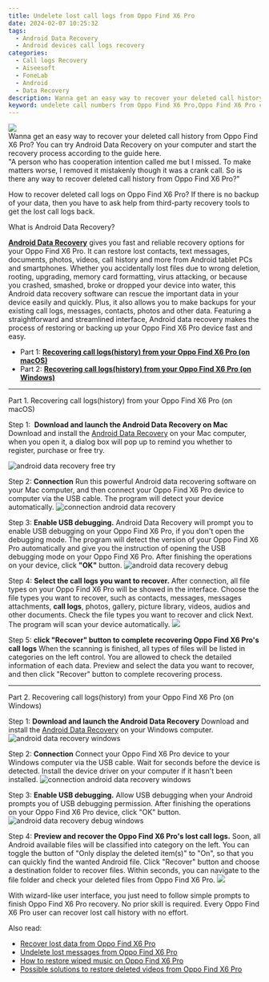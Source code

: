 ```yaml
---
title: Undelete lost call logs from Oppo Find X6 Pro
date: 2024-02-07 10:25:32
tags: 
  - Android Data Recovery
  - Android devices call logs recovery
categories: 
  - Call logs Recovery
  - Aiseesoft
  - FoneLab
  - Android
  - Data Recovery
description: Wanna get an easy way to recover your deleted call history from Oppo Find X6 Pro? You can try Android Data Recovery on your computer and start the recovery process according to the guide here.
keyword: undelete call numbers from Oppo Find X6 Pro,Oppo Find X6 Pro call logs retrieval,save erased call logs on Oppo Find X6 Pro,retrieve wiped call logs Oppo Find X6 Pro,unerase call numbers from Oppo Find X6 Pro,Oppo Find X6 Pro call logs recovery,call history disappear Oppo Find X6 Pro,how to get back deleted call history Oppo Find X6 Pro phone,extract call history from water damaged phone Oppo Find X6 Pro,recover call history from Oppo Find X6 Pro,Oppo Find X6 Pro call history recovery,Oppo Find X6 Pro issues with call history deleted
---
```


<img src="https://img0mobiles.techidaily.com/images/best-assets/devices/oppo/oppo-find-x6-pro/2.jpg" class="atpl-imgstyle"  />

<div class="atpl-content atpl-for-fonelab-android recover-call-logs">

<div class="atpl-post-description-part-1">
Wanna get an easy way to recover your deleted call history from Oppo Find X6 Pro? You can try Android Data Recovery on your computer and start the recovery process according to the guide here.
</div>



<div class="atpl-post-description-part-2">
<div class="tpl-content-sub-paragraph-question">
    "A person who has cooperation intention called me but I missed. To make matters worse, I removed it mistakenly though it was a crank call. So is there any way to recover deleted call history from Oppo Find X6 Pro?"
</div>
<div class="tpl-content-sub-paragraph-content">
  <p>
    How to recover deleted call logs on Oppo Find X6 Pro? If there is no backup of your data, then you have to ask help from third-party recovery tools to get the lost call logs back.
  </p>
</div>
</div>

<div class="atpl-post-description-part-3">
<div class="tpl-content-sub-paragraph-title">
    What is Android Data Recovery?
</div>
<div class="tpl-content-sub-paragraph-content">
  <p>
  <a href="https://tools.techidaily.com/aiseesoft-android-data-recovery/" target="_blank" rel="noopener"><strong>Android Data Recovery</strong></a> gives you fast and reliable recovery options for your Oppo Find X6 Pro. It can restore lost contacts, text messages, documents, photos, videos, call history and more from Android tablet PCs and smartphones. Whether you accidentally lost files due to wrong deletion, rooting, upgrading, memory card formatting, virus attacking, or because you crashed, smashed, broke or dropped your device into water, this Android data recovery software can rescue the important data in your device easily and quickly. Plus, it also allows you to make backups for your existing call logs, messages, contacts, photos and other data. Featuring a straightforward and streamlined interface, Android data recovery makes the process of restoring or backing up your  Oppo Find X6 Pro device fast and easy.
  </p>
</div>
</div>

<ul>
  <li>Part 1: <strong><a href="#p1"> Recovering call logs(history) from your Oppo Find X6 Pro  (on macOS)</a></strong></li>
  <li>Part 2: <strong><a href="#p2"> Recovering call logs(history) from your Oppo Find X6 Pro  (on Windows)</a></strong></li>
</ul>


<!-- Part 1 -->
<a id="p1" name="p1" ></a><hr>

<div>
  <span class="atpl-step-part-style">Part 1. Recovering call logs(history) from your Oppo Find X6 Pro (on macOS)</span>
</div>

<span class="atpl-stepstyle-a"><span>Step 1: </span></span> <strong>Download and launch the Android Data Recovery on Mac</strong>
Download and install the <a href="https://tools.techidaily.com/aiseesoft-android-data-recovery/" target="_blank" rel="noopener">Android Data Recovery</a> on your Mac computer, when you open it, a dialog box will pop up to remind you whether to register, purchase or free try.

<img src="https://tools.techidaily.com/images/apps/aiseesoft/android-data-recovery/mac-free-try.png" class="atpl-imgstyle" alt="android data recovery free try" />

<span class="atpl-stepstyle-a"><span>Step 2: </span></span> <strong>Connection</strong>
Run this powerful Android data recovering software on your Mac computer, and then connect your Oppo Find X6 Pro device to computer via the USB cable. The program will detect your device automatically.
<img src="https://tools.techidaily.com/images/apps/aiseesoft/android-data-recovery/mac-connection-interface.jpg" class="atpl-imgstyle" alt="connection android data recovery" />

<span class="atpl-stepstyle-a"><span>Step 3: </span></span> <strong>Enable USB debugging.</strong>
Android Data Recovery will prompt you to enable USB debugging on your Oppo Find X6 Pro, if you don't open the debugging mode. The program will detect the version of your Oppo Find X6 Pro automatically and give you the instruction of opening the USB debugging mode on your Oppo Find X6 Pro. After finishing the operations on your device, click <strong>"OK"</strong> button.
<img src="https://tools.techidaily.com/images/apps/aiseesoft/android-data-recovery/mac-android-usb-debug.jpg"  class="atpl-imgstyle" alt="android data recovery debug" />

<span class="atpl-stepstyle-a"><span>Step 4: </span></span> <strong>Select the call logs you want to recover.</strong>
After connection, all file types on your Oppo Find X6 Pro will be showed in the interface. Choose the file types you want to recover, such as contacts, messages, messages attachments, <b>call logs</b>, photos, gallery, picture library, videos, audios and other documents. Check the file types you want to recover and click Next. The program will scan your device automatically.
<img src="https://tools.techidaily.com/images/apps/aiseesoft/android-data-recovery/mac-choose-type-call-logs.jpg" class="atpl-imgstyle"  />

<span class="atpl-stepstyle-a"><span>Step 5: </span></span> <strong>click "Recover" button to  complete recovering Oppo Find X6 Pro's call logs</strong>
When the scanning is finished, all types of files will be listed in categories on the left control. You are allowed to check the detailed information of each data. Preview and select the data you want to recover, and then click "Recover" button to complete recovering process.


<a id="p2" name="p2"></a><hr>

<!-- Part 2 -->
<div>
  <span class="atpl-step-part-style">Part 2. Recovering call logs(history) from your Oppo Find X6 Pro (on Windows)</span>
</div>

<span class="atpl-stepstyle-a"><span>Step 1: </span></span> <strong>Download and launch the Android Data Recovery</strong>
Download and install the <a href="https://tools.techidaily.com/aiseesoft-android-data-recovery/" target="_blank" rel="noopener">Android Data Recovery</a> on your Windows computer.
<img src="https://tools.techidaily.com/images/apps/aiseesoft/android-data-recovery/win-start-interface.png"  class="atpl-imgstyle" alt="android data recovery windows" />

<span class="atpl-stepstyle-a"><span>Step 2: </span></span> <strong>Connection</strong>
Connect your Oppo Find X6 Pro device to your Windows computer via the USB cable. Wait for seconds before the device is detected. Install the device driver on your computer if it hasn't been installed.
<img src="https://tools.techidaily.com/images/apps/aiseesoft/android-data-recovery/win-connection-interface.png" class="atpl-imgstyle" alt="connection android data recovery windows" />

<span class="atpl-stepstyle-a"><span>Step 3: </span></span> <strong>Enable USB debugging.</strong>
Allow USB debugging when your Android prompts you of USB debugging permission. After finishing the operations on your Oppo Find X6 Pro device, click "OK" button.
<img src="https://tools.techidaily.com/images/apps/aiseesoft/android-data-recovery/win-android-usb-debug.png" class="atpl-imgstyle" alt="android data recovery debug windows" />

<span class="atpl-stepstyle-a"><span>Step 4: </span></span> <strong>Preview and recover the Oppo Find X6 Pro's lost call logs.</strong>
Soon, all Android available files will be classified into category on the left. You can toggle the button of "Only display the deleted item(s)" to "On", so that you can quickly find the wanted Android file. Click "Recover" button and choose a destination folder to recover files. Within seconds, you can navigate to the file folder and check your deleted files from Oppo Find X6 Pro.
<img src="https://tools.techidaily.com/images/apps/aiseesoft/android-data-recovery/win-recover-call-logs.png" class="atpl-imgstyle"  />

<div class="atpl-post-description-part-4">
<div class="tpl-content-sub-paragraph-normal">
  <p>
    With wizard-like user interface, you just need to follow simple prompts to finish Oppo Find X6 Pro recovery. No prior skill is required. Every Oppo Find X6 Pro user can recover lost call history with no effort.
  </p>
</div>
</div>

<ins class="adsbygoogle"
     style="display:block"
     data-ad-client="ca-pub-7571918770474297"
     data-ad-slot="8358498916"
     data-ad-format="auto"
     data-full-width-responsive="true"></ins>

<span class="atpl-alsoreadstyle">Also read:</span>
<div><ul>
<li><a href="/recover-lost-data-from-oppo-find-x6-pro-by-fonelab-android-recover-data/" target="_blank" rel="noopener"><u>Recover lost data from Oppo Find X6 Pro</u></a></li>
<li><a href="/undelete-lost-messages-from-oppo-find-x6-pro-by-fonelab-android-recover-messages/" target="_blank" rel="noopener"><u>Undelete lost messages from Oppo Find X6 Pro</u></a></li>
<li><a href="/how-to-restore-wiped-music-on-oppo-find-x6-pro-by-fonelab-android-recover-music/" target="_blank" rel="noopener"><u>How to restore wiped music on Oppo Find X6 Pro</u></a></li>
<li><a href="/possible-solutions-to-restore-deleted-videos-from-oppo-find-x6-pro-by-fonelab-android-recover-video/" target="_blank" rel="noopener"><u>Possible solutions to restore deleted videos from Oppo Find X6 Pro</u></a></li>
</ul></div>

</div>
